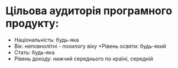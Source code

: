# Цільова аудиторія програмного продукту:
 + Національність: будь-яка
 + Вік: неповнолітні - похилогу віку
 +Рівень освяти: будь-який
 + Стать: будь-яка
 + Рівень доходу: нижчий середнього по країні, середній
